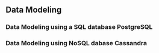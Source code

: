 ## Data Modeling

### Data Modeling using a SQL database PostgreSQL 

### Data Modeling using NoSQL dabase Cassandra

